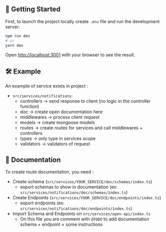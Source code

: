 ## 🚀 Getting Started

First, to launch the project locally create `.env` file and run the development server:

```bash
npm run dev
# or
yarn dev
```

Open [http://localhost:3001](http://localhost:3001) with your browser to see the result.

## 🛠 Example

An example of service exists in project :
- `src/services/notifications`:
  - controllers -> send response to client (no logic in the controller function)
  - doc -> create open documentation here
  - middlewares -> process client request
  - models -> create mongoose models
  - routes -> create routes for services and call middlewares + controllers
  - types -> only type in services scope
  - validators -> validators of request

## 🚚 Documentation

To create route documentation, you need :
- Create schema (`src/services/YOUR_SERVICE/doc/schemas/index.ts`)
  - export schemas to show in documentation (ex: `src/services/notifications/doc/schemas/index.ts`)
- Create Endpoints (`src/services/YOUR_SERVICE/doc/endpoints/index.ts`)
  - export endpoints (ex: `src/services/notifications/doc/endpoints/index.ts`)
- Import Schema and Endpoints on `src/services/open-api/index.ts`
  - On this file you are comment with `@TODO` to add documentation schema + endpoint + some instructions
